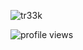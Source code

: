 <p align="left"> 
    <img src="https://github-readme-stats.vercel.app/api?username=tr33k&show_icons=true&theme=dark" alt="tr33k" />
</p>

<p align="left">
  <img src="https://komarev.com/ghpvc/?username=ibrahim307le&label=Profile%20views&color=0e75b6&style=flat" alt="profile views" />
</p>
